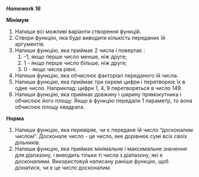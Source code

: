 ***Homework 16***

**Мінімум**
1. Напиши всі можливі варіанти створення функцій.
2. Створи функцію, яка буде виводити кількість переданих їй аргументів.
3. Напиши функцію, яка приймає 2 числа і повертає :
    1. -1, якщо перше число менше, ніж друге; 
    2. 1 - якщо перше число більше, ніж друге; 
    3. 0 - якщо числа рівні.
4. Напиши функцію, яка обчислює факторіал переданого їй числа.
5. Напиши функцію, яка приймає три окремі цифри і перетворює їх в одне число. Наприклад: цифри 1, 4, 9 перетворяться в число 149.
6. Напиши функцію, яка приймає довжину і ширину прямокутника і обчислює його площу. Якщо в функцію передали 1 параметр, то вона обчислює площу квадрата.

**Норма**
1. Напиши функцію, яка перевіряє, чи є передане їй число “досконалим числом”. Досконале число - це число, яке дорівнює сумі всіх своїх дільників.
2. Напиши функцію, яка приймає мінімальне і максимальне значення для діапазону, і виводить тільки ті числа з діапазону, які є досконалими. Використовуй написану раніше функцію, щоб дізнатися, чи є це число досконалим.